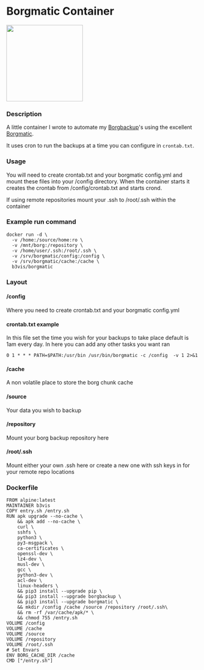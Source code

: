 # Borgmatic Container
<img src="https://camo.githubusercontent.com/24287203ea7c7906b72341780f067ad44408ff99/68747470733a2f2f63646e2e7261776769742e636f6d2f77697474656e2f626f72676d617469632f6d61737465722f7374617469632f626f72676d617469632e737667" width="200" height="200" />

### Description

A little container I wrote to automate my [Borgbackup](https://github.com/borgbackup)'s using the excellent [Borgmatic](https://github.com/witten/borgmatic).

It uses cron to run the backups at a time you can configure in `crontab.txt`.

### Usage

You will need to create crontab.txt and your borgmatic config.yml and mount these files into your /config directory. When the container starts it creates the crontab from /config/crontab.txt and starts crond.

If using remote repositories mount your .ssh to /root/.ssh within the container

### Example run command
```
docker run -d \
  -v /home:/source/home:ro \
  -v /mnt/borg:/repository \
  -v /home/user/.ssh:/root/.ssh \
  -v /srv/borgmatic/config:/config \
  -v /srv/borgmatic/cache:/cache \
  b3vis/borgmatic
```

### Layout

#### /config
Where you need to create crontab.txt and your borgmatic config.yml

#### crontab.txt example
In this file set the time you wish for your backups to take place default is 1am every day. In here you can add any other tasks you want ran
```
0 1 * * * PATH=$PATH:/usr/bin /usr/bin/borgmatic -c /config  -v 1 2>&1
```
#### /cache
A non volatile place to store the borg chunk cache
#### /source
Your data you wish to backup
#### /repository
Mount your borg backup repository here
#### /root/.ssh
Mount either your own .ssh here or create a new one with ssh keys in for your remote repo locations

### Dockerfile
```
FROM alpine:latest
MAINTAINER b3vis
COPY entry.sh /entry.sh
RUN apk upgrade --no-cache \
    && apk add --no-cache \
    curl \
    sshfs \
    python3 \
    py3-msgpack \
    ca-certificates \
    openssl-dev \
    lz4-dev \
    musl-dev \
    gcc \
    python3-dev \
    acl-dev \
    linux-headers \
    && pip3 install --upgrade pip \
    && pip3 install --upgrade borgbackup \
    && pip3 install --upgrade borgmatic \
    && mkdir /config /cache /source /repository /root/.ssh\
    && rm -rf /var/cache/apk/* \
    && chmod 755 /entry.sh
VOLUME /config
VOLUME /cache
VOLUME /source
VOLUME /repository
VOLUME /root/.ssh
# Set Envars
ENV BORG_CACHE_DIR /cache
CMD ["/entry.sh"]

```
